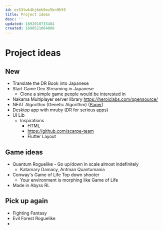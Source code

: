 ```yaml
---
id: ez53twk4hj6ek0ez5kn9h59
title: Project ideas
desc: ''
updated: 1692010715484
created: 1690521064808
---
```

# Project ideas

## New
- Translate the DR Book into Japanese
- Start Game Dev Streaming in Japanese
  - Clone a simple game people would be interested in
- Nakama Multiplayer server library https://heroiclabs.com/opensource/
- NEAT Algorithm (Genetic Algorithm) ([Paper](http://nn.cs.utexas.edu/downloads/papers/stanley.ec02.pdf))
- Desktop app with mruby (DR for serious apps)
- UI Lib
  - Inspirations
    - HTML
    - https://github.com/scarpe-team
    - Flutter Layout

## Game ideas
- Quantum Roguelike - Go up/down in scale almost indefinitely
  - Katamary Damacy, Antman Quantumania
- Conway's Game of Life Top down shooter
  - Your environment is morphing like Game of Life
- Made in Abyss RL

## Pick up again
- Fighting Fantasy
- Evil Forest Roguelike
-
